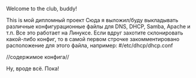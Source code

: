 Welcome to the club, buddy!

This is мой дипломный проект
Сюда я выложил/буду выкладывать различные конфигурационные файлы для DNS, DHCP, Samba, Apache и т.п. Все это работает на Линуксе.
Если вдруг захотите склонировать какой-либо конфиг, то в самой первом строчке закомментировано расположение для этого файла, например:
#/etc/dhcp/dhcp.conf

//содержимое конфига//

Ну, вроде всё. Пока!
